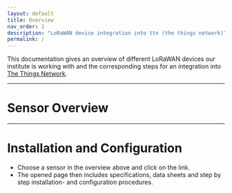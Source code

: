 ```yaml
---
layout: default
title: Overview
nav_order: 1
description: "LoRaWAN device integration into ttn (the things network)"
permalink: /
---
```


This documentation gives an overview of different LoRaWAN devices our institute is working with and the corresponding steps for an integration into [The Things Network](https://www.thethingsnetwork.org/).

---

# Sensor Overview


---

# Installation and Configuration
- Choose a sensor in the overview above and click on the link.
- The opened page then includes specifications, data sheets and step by step installation- and configuration procedures.
